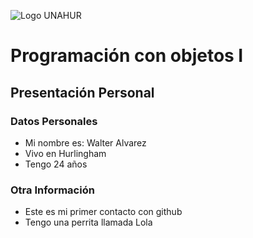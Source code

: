 ![Logo UNAHUR](./UNAHUR.png)

# Programación con objetos I
## Presentación Personal

### Datos Personales
- Mi nombre es: Walter Alvarez
- Vivo en Hurlingham
- Tengo 24 años

### Otra Información
- Este es mi primer contacto con github
- Tengo una perrita llamada Lola
